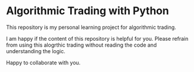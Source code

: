 # Algorithmic Trading with Python

This repository is my personal learning project for algorithmic trading.

I am happy if the content of this repository is helpful for you. Please refrain from using this alogrthic trading without reading the code and understanding the logic.

Happy to collaborate with you.

